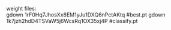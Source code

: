 weight files:  
gdown 1rF0Hq7JhosXx8EM1yJu1DXQ6nPctAKtq   #best.pt
gdown 1k7jzh2hdD4TSVaW5j6WcsRq1OX35xj4P   #classify.pt
